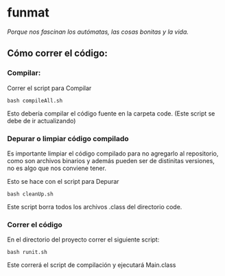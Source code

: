 # funmat

_Porque nos fascinan los autómatas, las cosas bonitas y la vida._

## Cómo correr el código:

### Compilar:

Correr el script para Compilar

    bash compileAll.sh

Esto debería compilar el código fuente en la carpeta code.
(Este script se debe de ir actualizando)


### Depurar o limpiar código compilado

Es importante limpiar el código compilado para no agregarlo al repositorio,
como son archivos binarios y además pueden ser de distinitas versiones, no es algo
que nos conviene tener.

Esto se hace con el script para Depurar

    bash cleanUp.sh

Este script borra todos los archivos .class del directorio code.


### Correr el código

En el directorio del proyecto correr el siguiente script:

    bash runit.sh

Este correrá el script de compilación y ejecutará Main.class
